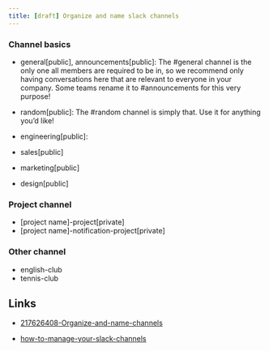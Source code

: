 ```yaml
---
title: [draft] Organize and name slack channels
---
```


### Channel basics

- general[public], announcements[public]: The #general channel is the only one all members are required to be in, so we recommend only having conversations here that are relevant to everyone in your company. Some teams rename it to #announcements for this very purpose!

- random[public]: The #random channel is simply that. Use it for anything you’d like!

- engineering[public]: 

- sales[public]

- marketing[public]

- design[public]

### Project channel

- [project name]-project[private]
- [project name]-notification-project[private]

### Other channel

- english-club
- tennis-club

## Links

- [217626408-Organize-and-name-channels](https://get.slack.help/hc/en-us/articles/217626408-Organize-and-name-channels)

- [how-to-manage-your-slack-channels](https://slackhq.com/how-to-manage-your-slack-channels-38801ef651f2)
